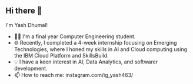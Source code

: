 ## Hi there 👋
I'm Yash Dhumal!

- 👨‍🎓 I'm a final year Computer Engineering student.
- 🌐 Recently, I completed a 4-week internship focusing on Emerging Technologies, where I honed my skills in AI and Cloud computing using the IBM Cloud Platform and SkillsBuild.
- 💡 I have a keen interest in AI, Data Analytics, and softwarer development.
- 📫 How to reach me: instagram.com/ig_yash463/

